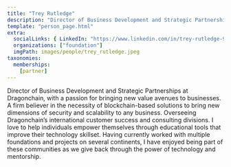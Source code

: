 ```yaml
---
title: "Trey Rutledge"
description: "Director of Business Development and Strategic Partnerships at Dragonchain, with a passion for bringing new value avenues to businesses."
template: "person_page.html"
extra:
  socialLinks: { LinkedIn: "https://www.linkedin.com/in/trey-rutledge-99220943/"}
  organizations: ["foundation"]
  imgPath: images/people/trey_rutledge.jpeg
taxonomies:
  memberships:
    [partner]
---
```


Director of Business Development and Strategic Partnerships at Dragonchain, with a passion for bringing new value avenues to businesses. A firm believer in the necessity of blockchain-based solutions to bring new dimensions of security and scalability to any business. Overseeing Dragonchain’s international customer success and consulting divisions. I love to help individuals empower themselves through educational tools that improve their technology skillset. Having currently worked with multiple foundations and projects on several continents, I have enjoyed being part of these communities as we give back through the power of technology and mentorship.